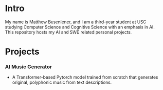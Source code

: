 # Intro
My name is Matthew Busenlener, and I am a third-year student at USC studying Computer Science and Cognitive Science with an emphasis in AI. This repository hosts my AI and SWE related personal projects.

# Projects
### AI Music Generator
* A Transformer-based Pytorch model trained from scratch that generates original, polyphonic music from text descriptions.
